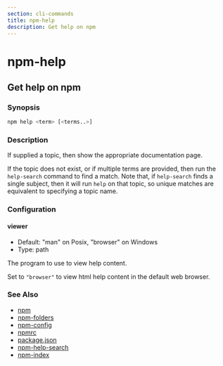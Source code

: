 ```yaml
---
section: cli-commands 
title: npm-help
description: Get help on npm
---
```


# npm-help

## Get help on npm

### Synopsis

```bash
npm help <term> [<terms..>]
```

### Description

If supplied a topic, then show the appropriate documentation page.

If the topic does not exist, or if multiple terms are provided, then run
the `help-search` command to find a match.  Note that, if `help-search`
finds a single subject, then it will run `help` on that topic, so unique
matches are equivalent to specifying a topic name.

### Configuration

#### viewer

* Default: "man" on Posix, "browser" on Windows
* Type: path

The program to use to view help content.

Set to `"browser"` to view html help content in the default web browser.

### See Also

* [npm](/cli-commands/npm)
* [npm-folders](/configuring-npm/folders)
* [npm-config](/cli-commands/npm-config)
* [npmrc](/configuring-npm/npmrc)
* [package.json](/configuring-npm/package.json)
* [npm-help-search](/cli-commands/npm-help-search)
* [npm-index](/cli-commands/npm-index)
